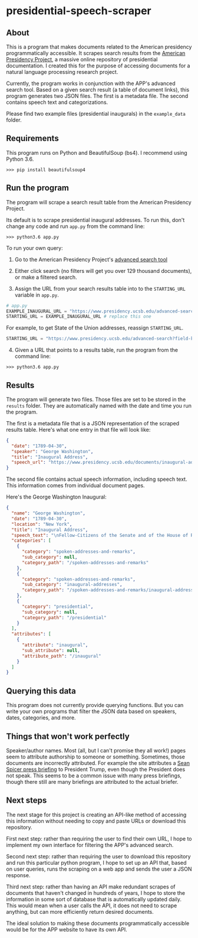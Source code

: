 # presidential-speech-scraper

## About

This is a program that makes documents related to the American presidency programmatically accessible. It scrapes search results from the [American Presidency Project](https://www.presidency.ucsb.edu/), a massive online repository of presidential documentation. I created this for the purpose of accessing documents for a natural language processing research project.

Currently, the program works in conjunction with the APP's advanced search tool. Based on a given search result (a table of document links), this program generates two JSON files. The first is a metadata file. The second contains speech text and categorizations.

Please find two example files (presidential inaugurals) in the `example_data` folder.

## Requirements

This program runs on Python and BeautifulSoup (bs4). I recommend using Python 3.6.

```
>>> pip install beautifulsoup4
```

## Run the program

The program will scrape a search result table from the American Presidency Project.


Its default is to scrape presidential inaugural addresses. To run this, don't change any code and run `app.py` from the command line:

```
>>> python3.6 app.py
```


To run your own query:

1. Go to the American Presidency Project's [advanced search tool](https://www.presidency.ucsb.edu/advanced-search)

2. Either click search (no filters will get you over 129 thousand documents), or make a filtered search.

3. Assign the URL from your search results table into to the  `STARTING_URL` variable in `app.py`.

```python
# app.py
EXAMPLE_INAUGURAL_URL = "https://www.presidency.ucsb.edu/advanced-search?field-keywords=&field-keywords2=&field-keywords3=&from%5Bdate%5D=&to%5Bdate%5D=&person2=&category2%5B%5D=46&items_per_page=25"
STARTING_URL = EXAMPLE_INAUGURAL_URL # replace this one
```

For example, to get State of the Union addresses, reassign `STARTING_URL`.
```python
STARTING_URL = "https://www.presidency.ucsb.edu/advanced-search?field-keywords=&field-keywords2=&field-keywords3=&from%5Bdate%5D=&to%5Bdate%5D=&person2=&category2%5B%5D=45&items_per_page=25"
```

4. Given a URL that points to a results table, run the program from the command line:

```
>>> python3.6 app.py
```

## Results

The program will generate two files. Those files are set to be stored in the `results` folder. They are automatically named with the date and time you run the program.

The first is a metadata file that is a JSON representation of the scraped results table. Here's what one entry in that file will look like:

```JSON
{
  "date": "1789-04-30",
  "speaker": "George Washington",
  "title": "Inaugural Address",
  "speech_url": "https://www.presidency.ucsb.edu/documents/inaugural-address-16"
}
```

The second file contains actual speech information, including speech text. This information comes from individual document pages.

Here's the George Washington Inaugural:

```JSON
{
  "name": "George Washington",
  "date": "1789-04-30",
  "location": "New York",
  "title": "Inaugural Address",
  "speech_text": "\nFellow-Citizens of the Senate and of the House of Representatives:\nAmong the vicissitudes incident to life no event could have filled me with greater anxieties than that of which the notification was transmitted by your order, and received on the 14th day of the present month. On the one hand, I was summoned by my country, whose voice I can never hear but with veneration and love, from a retreat which I had chosen with the fondest predilection, and, in my flattering hopes, with an immutable decision, as the asylum of my declining years—a retreat which was rendered every day more necessary as well as more dear to me by the addition of habit to inclination, and of frequent interruptions in my health to the gradual waste committed on it by time. On the other hand, the magnitude and difficulty of the trust to which the voice of my country called me, being sufficient to awaken in the wisest and most experienced of her citizens a distrustful scrutiny into his qualifications, could not but overwhelm with despondence one who (inheriting inferior endowments from nature and unpracticed in the duties of civil administration) ought to be peculiarly conscious of his own deficiencies. In this conflict of emotions all I dare aver is that it has been my faithful study to collect my duty from a just appreciation of every circumstance by which it might be affected. All I dare hope is that if, in executing this task, I have been too much swayed by a grateful remembrance of former instances, or by an affectionate sensibility to this transcendent proof of the confidence of my fellow-citizens, and have thence too little consulted my incapacity as well as disinclination for the weighty and untried cares before me, my error will be palliated by the motives which mislead [see APP note] me, and its consequences be judged by my country with some share of the partiality in which they originated.\nSuch being the impressions under which I have, in obedience to the public summons, repaired to the present station, it would be peculiarly improper to omit in this first official act my fervent supplications to that Almighty Being who rules over the universe, who presides in the councils of nations, and whose providential aids can supply every human defect, that His benediction may consecrate to the liberties and happiness of the people of the United States a Government instituted by themselves for these essential purposes, and may enable every instrument employed in its administration to execute with success the functions allotted to his charge. In tendering this homage to the Great Author of every public and private good, I assure myself that it expresses your sentiments not less than my own, nor those of my fellow-citizens at large less than either. No people can be bound to acknowledge and adore the Invisible Hand which conducts the affairs of men more than those of the United States. Every step by which they have advanced to the character of an independent nation seems to have been distinguished by some token of providential agency; and in the important revolution just accomplished in the system of their united government the tranquil deliberations and voluntary consent of so many distinct communities from which the event has resulted can not be compared with the means by which most governments have been established without some return of pious gratitude, along with an humble anticipation of the future blessings which the past seem to presage. These reflections, arising out of the present crisis, have forced themselves too strongly on my mind to be suppressed. You will join with me, I trust, in thinking that there are none under the influence of which the proceedings of a new and free government can more auspiciously commence.\nBy the article establishing the executive department it is made the duty of the President \"to recommend to your consideration such measures as he shall judge necessary and expedient.\" The circumstances under which I now meet you will acquit me from entering into that subject further than to refer to the great constitutional charter under which you are assembled, and which, in defining your powers, designates the objects to which your attention is to be given. It will be more consistent with those circumstances, and far more congenial with the feelings which actuate me, to substitute, in place of a recommendation of particular measures, the tribute that is due to the talents, the rectitude, and the patriotism which adorn the characters selected to devise and adopt them. In these honorable qualifications I behold the surest pledges that as on one side no local prejudices or attachments, no separate views nor party animosities, will misdirect the comprehensive and equal eye which ought to watch over this great assemblage of communities and interests, so, on another, that the foundation of our national policy will be laid in the pure and immutable principles of private morality, and the preeminence of free government be exemplified by all the attributes which can win the affections of its citizens and command the respect of the world. I dwell on this prospect with every satisfaction which an ardent love for my country can inspire, since there is no truth more thoroughly established than that there exists in the economy and course of nature an indissoluble union between virtue and happiness; between duty and advantage; between the genuine maxims of an honest and magnanimous policy and the solid rewards of public prosperity and felicity; since we ought to be no less persuaded that the propitious smiles of Heaven can never be expected on a nation that disregards the eternal rules of order and right which Heaven itself has ordained; and since the preservation of the sacred fire of liberty and the destiny of the republican model of government are justly considered, perhaps, as deeply, as finally, staked on the experiment entrusted to the hands of the American people.\nBesides the ordinary objects submitted to your care, it will remain with your judgment to decide how far an exercise of the occasional power delegated by the fifth article of the Constitution is rendered expedient at the present juncture by the nature of objections which have been urged against the system, or by the degree of inquietude which has given birth to them. Instead of undertaking particular recommendations on this subject, in which I could be guided by no lights derived from official opportunities, I shall again give way to my entire confidence in your discernment and pursuit of the public good; for I assure myself that whilst you carefully avoid every alteration which might endanger the benefits of an united and effective government, or which ought to await the future lessons of experience, a reverence for the characteristic rights of freemen and a regard for the public harmony will sufficiently influence your deliberations on the question how far the former can be impregnably fortified or the latter be safely and advantageously promoted.\nTo the foregoing observations I have one to add, which will be most properly addressed to the House of Representatives. It concerns myself, and will therefore be as brief as possible. When I was first honored with a call into the service of my country, then on the eve of an arduous struggle for its liberties, the light in which I contemplated my duty required that I should renounce every pecuniary compensation. From this resolution I have in no instance departed; and being still under the impressions which produced it, I must decline as inapplicable to myself any share in the personal emoluments which may be indispensably included in a permanent provision for the executive department, and must accordingly pray that the pecuniary estimates for the station in which I am placed may during my continuance in it be limited to such actual expenditures as the public good may be thought to require.\nHaving thus imparted to you my sentiments as they have been awakened by the occasion which brings us together, I shall take my present leave; but not without resorting once more to the benign Parent of the Human Race in humble supplication that, since He has been pleased to favor the American people with opportunities for deliberating in perfect tranquillity, and dispositions for deciding with unparalleled unanimity on a form of government for the security of their union and the advancement of their happiness, so His divine blessing may be equally conspicuous in the enlarged views, the temperate consultations, and the wise measures on which the success of this Government must depend.\n",
  "categories": [
    {
      "category": "spoken-addresses-and-remarks",
      "sub_category": null,
      "category_path": "/spoken-addresses-and-remarks"
    },
    {
      "category": "spoken-addresses-and-remarks",
      "sub_category": "inaugural-addresses",
      "category_path": "/spoken-addresses-and-remarks/inaugural-addresses"
    },
    {
      "category": "presidential",
      "sub_category": null,
      "category_path": "/presidential"
    }
  ],
  "attributes": [
    {
      "attribute": "inaugural",
      "sub_attribute": null,
      "attribute_path": "/inaugural"
    }
  ]
}

```

## Querying this data

This program does not currently provide querying functions. But you can write your own programs that filter the JSON data based on speakers, dates, categories, and more.

## Things that won't work perfectly

Speaker/author names. Most (all, but I can't promise they all work!) pages seem to attribute authorship to someone or something. Sometimes, those documents are incorrectly attributed. For example the site attributes a [Sean Spicer press briefing](https://www.presidency.ucsb.edu/documents/press-gaggle-press-secretary-sean-spicer-1) to President Trump, even though the President does not speak. This seems to be a common issue with many press briefings, though there still are many briefings are attributed to the actual briefer.  


## Next steps

The next stage for this project is creating an API-like method of accessing this information without needing to copy and paste URLs or download this repository.

First next step: rather than requiring the user to find their own URL, I hope to implement my own interface for filtering the APP's advanced search.

Second next step: rather than requiring the user to download this repository and run this particular python program, I hope to set up an API that, based on user queries, runs the scraping on a web app and sends the user a JSON response.

Third next step: rather than having an API make redundant scrapes of documents that haven't changed in hundreds of years, I hope to store the information in some sort of database that is automatically updated daily. This would mean when a user calls the API, it does not need to scrape anything, but can more efficiently return desired documents.

The ideal solution to making these documents programmatically accessible would be for the APP website to have its own API.
